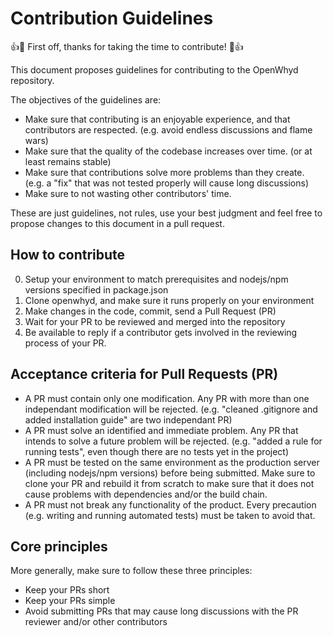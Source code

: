 # Contribution Guidelines

:+1::tada: First off, thanks for taking the time to contribute! :tada::+1:

This document proposes guidelines for contributing to the OpenWhyd repository.

The objectives of the guidelines are:

- Make sure that contributing is an enjoyable experience, and that contributors are respected. (e.g. avoid endless discussions and flame wars)
- Make sure that the quality of the codebase increases over time. (or at least remains stable)
- Make sure that contributions solve more problems than they create. (e.g. a "fix" that was not tested properly will cause long discussions)
- Make sure to not wasting other contributors' time.

These are just guidelines, not rules, use your best judgment and feel free to propose changes to this document in a pull request.

## How to contribute

0. Setup your environment to match prerequisites and nodejs/npm versions specified in package.json
1. Clone openwhyd, and make sure it runs properly on your environment
2. Make changes in the code, commit, send a Pull Request (PR)
3. Wait for your PR to be reviewed and merged into the repository
4. Be available to reply if a contributor gets involved in the reviewing process of your PR.

## Acceptance criteria for Pull Requests (PR)

- A PR must contain only one modification. Any PR with more than one independant modification will be rejected. (e.g. "cleaned .gitignore and added installation guide" are two independant PR)
- A PR must solve an identified and immediate problem. Any PR that intends to solve a future problem will be rejected. (e.g. "added a rule for running tests", even though there are no tests yet in the project)
- A PR must be tested on the same environment as the production server (including nodejs/npm versions) before being submitted. Make sure to clone your PR and rebuild it from scratch to make sure that it does not cause problems with dependencies and/or the build chain.
- A PR must not break any functionality of the product. Every precaution (e.g. writing and running automated tests) must be taken to avoid that.

## Core principles

More generally, make sure to follow these three principles:
- Keep your PRs short
- Keep your PRs simple
- Avoid submitting PRs that may cause long discussions with the PR reviewer and/or other contributors
